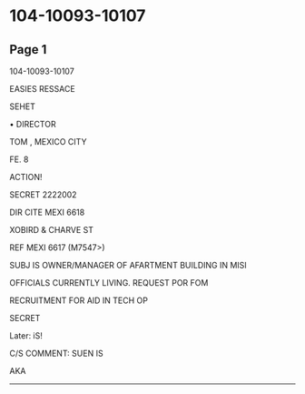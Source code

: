 # 104-10093-10107

## Page 1

104-10093-10107

EASIES RESSACE

SEHET

• DIRECTOR

TOM , MEXICO CITY

FE. 8

ACTION!

SECRET 2222002

DIR CITE MEXI 6618

XOBIRD & CHARVE ST

REF MEXI 6617 (M7547>)

SUBJ IS OWNER/MANAGER OF AFARTMENT BUILDING IN MISI

OFFICIALS CURRENTLY LIVING. REQUEST POR FOM

RECRUITMENT FOR AID IN TECH OP

SECRET

Later: iS!

C/S COMMENT: SUEN IS

AKA

---

